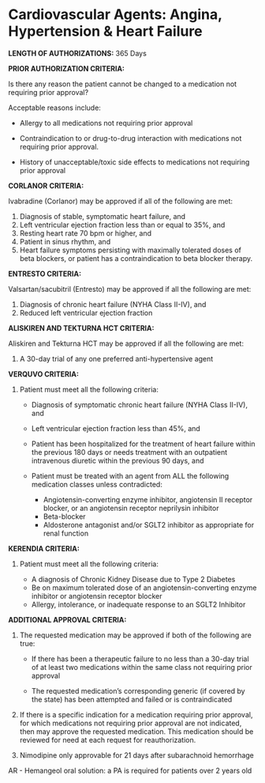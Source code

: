# Cardiovascular Agents: Angina, Hypertension & Heart Failure

**LENGTH OF AUTHORIZATIONS:**  365 Days

**PRIOR AUTHORIZATION CRITERIA:**

Is there any reason the patient cannot be changed to a medication not requiring prior approval?

Acceptable reasons include:

- Allergy to all medications not requiring prior approval

- Contraindication to or drug-to-drug interaction with medications not requiring prior approval.

- History of unacceptable/toxic side effects to medications not requiring prior approval

**CORLANOR** **CRITERIA:**

Ivabradine (Corlanor) may be approved if all of the following are met:

1. Diagnosis of stable, symptomatic heart failure, and
2. Left ventricular ejection fraction less than or equal to 35%, and
3. Resting heart rate 70 bpm or higher, and
4. Patient in sinus rhythm, and
5. Heart failure symptoms persisting with maximally tolerated doses of beta blockers, or patient has a contraindication to beta blocker therapy.

**ENTRESTO CRITERIA:**

Valsartan/sacubitril (Entresto) may be approved if all the following are met:

1. Diagnosis of chronic heart failure (NYHA Class II-IV), and
2. Reduced left ventricular ejection fraction

**ALISKIREN AND TEKTURNA HCT CRITERIA:**

Aliskiren and Tekturna HCT may be approved if all the following are met:

1. A 30-day trial of any one preferred anti-hypertensive agent

**VERQUVO CRITERIA:**

1. Patient must meet all the following criteria:

    - Diagnosis of symptomatic chronic heart failure (NYHA Class II-IV), and
    - Left ventricular ejection fraction less than 45%, and
    - Patient has been hospitalized for the treatment of heart failure within the previous 180 days or needs treatment with an outpatient intravenous diuretic within the previous 90 days, and
    - Patient must be treated with an agent from ALL the following medication classes unless contradicted:

        - Angiotensin-converting enzyme inhibitor, angiotensin II receptor blocker, or an angiotensin receptor neprilysin inhibitor
        - Beta-blocker
        - Aldosterone antagonist and/or SGLT2 inhibitor as appropriate for renal function

**KERENDIA CRITERIA:**

1. Patient must meet all the following criteria:

    - A diagnosis of Chronic Kidney Disease due to Type 2 Diabetes
    - Be on maximum tolerated dose of an angiotensin-converting enzyme inhibitor or angiotensin receptor blocker
    - Allergy, intolerance, or inadequate response to an SGLT2 Inhibitor

**ADDITIONAL APPROVAL CRITERIA:**

1. The requested medication may be approved if both of the following are true:

    - If there has been a therapeutic failure to no less than a 30-day trial of at least two medications within the same class not requiring prior approval

    - The requested medication’s corresponding generic (if covered by the state) has been attempted and failed or is contraindicated

2. If there is a specific indication for a medication requiring prior approval, for which medications not requiring prior approval are not indicated, then may approve the requested medication. This medication should be reviewed for need at each request for reauthorization.
3. Nimodipine only approvable for 21 days after subarachnoid hemorrhage

AR - Hemangeol oral solution: a PA is required for patients over 2 years old
